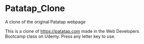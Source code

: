 # Patatap_Clone
A clone of the original Patatap webpage

This is a clone of https://patatap.com made in the Web Developers Bootcamp class on Udemy.
Press any letter key to use.
